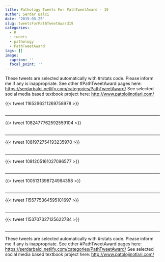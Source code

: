```yaml
---
title: Pathology Tweets For PathTweetAward - 19
author: Serdar Balci
date: '2019-08-25'
slug: tweetsForPathTweetAward19
categories:
  - R
  - tweets
  - pathology
  - PathTweetAward
tags: []
image:
  caption: ''
  focal_point: ''
---
```



These tweets are selected automatically with #rstats code. Please inform me if any is inappropriate.
See other #PathTweetAward pages here: https://serdarbalci.netlify.com/categories/PathTweetAward/ 
See selected social media based textbook project here: http://www.patolojinotlari.com/

{{< tweet 1165296211269758978 >}}
<br>
<br>
<hr>
{{< tweet 1082477762592559104 >}}
<br>
<br>
<hr>
{{< tweet 1081972754193235970 >}}
<br>
<br>
<hr>
{{< tweet 1081205161027096577 >}}
<br>
<br>
<hr>
{{< tweet 1005131398724964358 >}}
<br>
<br>
<hr>
{{< tweet 1155775364595101697 >}}
<br>
<br>
<hr>
{{< tweet 1153707327125622784 >}}
<br>
<br>
<hr>


These tweets are selected automatically with #rstats code. Please inform me if any is inappropriate.
See other #PathTweetAward pages here: https://serdarbalci.netlify.com/categories/PathTweetAward/ 
See selected social media based textbook project here: http://www.patolojinotlari.com/
